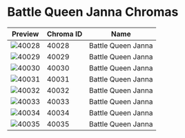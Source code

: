 # Battle Queen Janna Chromas



| Preview | Chroma ID | Name |
|---------|-----------|------|
| ![40028](https://raw.communitydragon.org/latest/plugins/rcp-be-lol-game-data/global/default/v1/champion-chroma-images/40/40028.png) | 40028 | Battle Queen Janna |
| ![40029](https://raw.communitydragon.org/latest/plugins/rcp-be-lol-game-data/global/default/v1/champion-chroma-images/40/40029.png) | 40029 | Battle Queen Janna |
| ![40030](https://raw.communitydragon.org/latest/plugins/rcp-be-lol-game-data/global/default/v1/champion-chroma-images/40/40030.png) | 40030 | Battle Queen Janna |
| ![40031](https://raw.communitydragon.org/latest/plugins/rcp-be-lol-game-data/global/default/v1/champion-chroma-images/40/40031.png) | 40031 | Battle Queen Janna |
| ![40032](https://raw.communitydragon.org/latest/plugins/rcp-be-lol-game-data/global/default/v1/champion-chroma-images/40/40032.png) | 40032 | Battle Queen Janna |
| ![40033](https://raw.communitydragon.org/latest/plugins/rcp-be-lol-game-data/global/default/v1/champion-chroma-images/40/40033.png) | 40033 | Battle Queen Janna |
| ![40034](https://raw.communitydragon.org/latest/plugins/rcp-be-lol-game-data/global/default/v1/champion-chroma-images/40/40034.png) | 40034 | Battle Queen Janna |
| ![40035](https://raw.communitydragon.org/latest/plugins/rcp-be-lol-game-data/global/default/v1/champion-chroma-images/40/40035.png) | 40035 | Battle Queen Janna |
